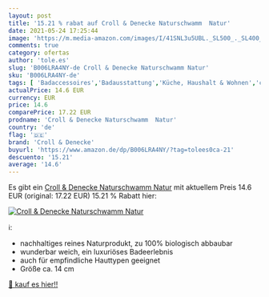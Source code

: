 ```yaml
---
layout: post
title: '15.21 % rabat auf Croll & Denecke Naturschwamm  Natur'
date: 2021-05-24 17:25:44
image: 'https://m.media-amazon.com/images/I/41SNL3u5UBL._SL500_._SL400_.jpg'
comments: true
category: ofertas
author: 'tole.es'
slug: 'B006LRA4NY-de Croll & Denecke Naturschwamm Natur'
sku: 'B006LRA4NY-de'
tags: [ 'Badaccessoires','Badausstattung','Küche, Haushalt & Wohnen','croll & denecke', ]
actualPrice: 14.6 EUR
currency: EUR
price: 14.6
comparePrice: 17.22 EUR
prodname: 'Croll & Denecke Naturschwamm  Natur'
country: 'de'
flag: '🇩🇪'
brand: 'Croll & Denecke'
buyurl: 'https://www.amazon.de/dp/B006LRA4NY/?tag=tolees0ca-21'
descuento: '15.21'
average: '14.6'
---
```


Es gibt ein [Croll & Denecke Naturschwamm  Natur](https://www.amazon.de/dp/B006LRA4NY/?tag=tolees0ca-21) mit aktuellem Preis 14.6 EUR (original: 17.22 EUR) 15.21 % Rabatt hier:

[![Croll & Denecke Naturschwamm  Natur](https://m.media-amazon.com/images/I/41SNL3u5UBL._SL500_._SL400_.jpg)](https://www.amazon.de/dp/B006LRA4NY/?tag=tolees0ca-21)

ℹ️:

- nachhaltiges reines Naturprodukt, zu 100% biologisch abbaubar
- wunderbar weich, ein luxuriöses Badeerlebnis
- auch für empfindliche Hauttypen geeignet
- Größe ca. 14 cm

[🛒 kauf es hier!!](https://www.amazon.de/dp/B006LRA4NY/?tag=tolees0ca-21)
